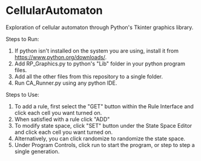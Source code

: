 # CellularAutomaton
Exploration of cellular automaton through Python's Tkinter graphics library.

Steps to Run:
1. If python isn't installed on the system you are using, install it from https://www.python.org/downloads/.
2. Add RP_Graphics.py to python's "Lib" folder in your python program files.
3. Add all the other files from this repository to a single folder.
4. Run CA_Runner.py using any python IDE.

Steps to Use:
1. To add a rule, first select the "GET" button within the Rule Interface and click each cell you want turned on.
2. When satisfied with a rule click "ADD"
3. To modify state space, click "SET" button under the State Space Editor and click each cell you want turned on.
4. Alternatively, you can click randomize to randomize the state space.
5. Under Program Controls, click run to start the program, or step to step a single generation. 
